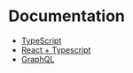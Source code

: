 # Documentation

-   [TypeScript](https://github.com/ArianRai/Documentation/blob/main/Typescript.md)
-   [React + Typescript](https://github.com/ArianRai/Documentation/blob/main/React-+-Typescript.md)
-   [GraphQL](https://github.com/ArianRai/Documentation/blob/main/GraphQL.md)
